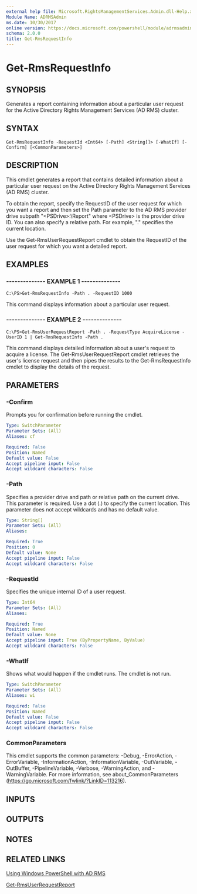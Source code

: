 ```yaml
---
external help file: Microsoft.RightsManagementServices.Admin.dll-Help.xml
Module Name: ADRMSAdmin
ms.date: 10/30/2017
online version: https://docs.microsoft.com/powershell/module/adrmsadmin/get-rmsrequestinfo?view=windowsserver2012r2-ps&wt.mc_id=ps-gethelp
schema: 2.0.0
title: Get-RmsRequestInfo
---
```


# Get-RmsRequestInfo

## SYNOPSIS
Generates a report containing information about a particular user request for the Active Directory Rights Management Services (AD RMS) cluster.

## SYNTAX

```
Get-RmsRequestInfo -RequestId <Int64> [-Path] <String[]> [-WhatIf] [-Confirm] [<CommonParameters>]
```

## DESCRIPTION
This cmdlet generates a report that contains detailed information about a particular user request on the Active Directory Rights Management Services (AD RMS) cluster.

To obtain the report, specify the RequestID of the user request for which you want a report and then set the Path parameter to the AD RMS provider drive subpath "\<PSDrive\>:\Report" where \<PSDrive\> is the provider drive ID.
You can also specify a relative path.
For example, "." specifies the current location.

Use the Get-RmsUserRequestReport cmdlet to obtain the RequestID of the user request for which you want a detailed report.

## EXAMPLES

### --------------  EXAMPLE 1 --------------
```
C:\PS>Get-RmsRequestInfo -Path . -RequestID 1000
```

This command displays information about a particular user request.

### --------------  EXAMPLE 2 --------------
```
C:\PS>Get-RmsUserRequestReport -Path . -RequestType AcquireLicense -UserID 1 | Get-RmsRequestInfo -Path .
```

This command displays detailed information about a user's request to acquire a license.
The Get-RmsUserRequestReport cmdlet retrieves the user's license request and then pipes the results to the Get-RmsRequestInfo cmdlet to display the details of the request.

## PARAMETERS

### -Confirm
Prompts you for confirmation before running the cmdlet.

```yaml
Type: SwitchParameter
Parameter Sets: (All)
Aliases: cf

Required: False
Position: Named
Default value: False
Accept pipeline input: False
Accept wildcard characters: False
```

### -Path
Specifies a provider drive and path or relative path on the current drive.
This parameter is required.
Use a dot (.) to specify the current location.
This parameter does not accept wildcards and has no default value.

```yaml
Type: String[]
Parameter Sets: (All)
Aliases: 

Required: True
Position: 0
Default value: None
Accept pipeline input: False
Accept wildcard characters: False
```

### -RequestId
Specifies the unique internal ID of a user request.

```yaml
Type: Int64
Parameter Sets: (All)
Aliases: 

Required: True
Position: Named
Default value: None
Accept pipeline input: True (ByPropertyName, ByValue)
Accept wildcard characters: False
```

### -WhatIf
Shows what would happen if the cmdlet runs.
The cmdlet is not run.

```yaml
Type: SwitchParameter
Parameter Sets: (All)
Aliases: wi

Required: False
Position: Named
Default value: False
Accept pipeline input: False
Accept wildcard characters: False
```

### CommonParameters
This cmdlet supports the common parameters: -Debug, -ErrorAction, -ErrorVariable, -InformationAction, -InformationVariable, -OutVariable, -OutBuffer, -PipelineVariable, -Verbose, -WarningAction, and -WarningVariable. For more information, see about_CommonParameters (https://go.microsoft.com/fwlink/?LinkID=113216).

## INPUTS

## OUTPUTS

## NOTES

## RELATED LINKS

[Using Windows PowerShell with AD RMS](https://go.microsoft.com/fwlink/?LinkId=136806)

[Get-RmsUserRequestReport](./Get-RmsUserRequestReport.md)

